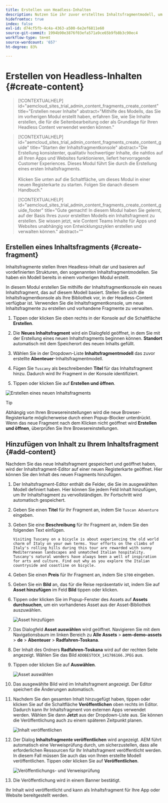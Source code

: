 ```yaml
---
title: Erstellen von Headless-Inhalten
description: Nutzen Sie ihr zuvor erstelltes Inhaltsfragmentmodell, um Inhalte zu erstellen, die für die Seitenbearbeitung oder als Grundlage für den Headless-Content verwendet werden können.
hidefromtoc: true
index: false
exl-id: d74cf5fb-4c4a-4363-a500-6e2ef6811e60
source-git-commit: 1994b90e3876f03efa571a9ce65b9fb8b3c90ec4
workflow-type: tm+mt
source-wordcount: '657'
ht-degree: 83%

---
```



# Erstellen von Headless-Inhalten {#create-content}

>[!CONTEXTUALHELP]
>id="aemcloud_sites_trial_admin_content_fragments_create_content"
>title="Erstellen neuer Inhalte"
>abstract="Mithilfe des Modells, das Sie im vorherigen Modul erstellt haben, erfahren Sie, wie Sie Inhalte erstellen, die für die Seitenbearbeitung oder als Grundlage für Ihren Headless Content verwendet werden können."

>[!CONTEXTUALHELP]
>id="aemcloud_sites_trial_admin_content_fragments_create_content_guide"
>title="Starten der Inhaltsfragmentkonsole"
>abstract="Die Erstellung konsistenter, qualitativ hochwertiger Inhalte, die nahtlos auf all Ihren Apps und Websites funktionieren, liefert hervorragende Customer Experiences. Dieses Modul führt Sie durch die Erstellung eines ersten Inhaltsfragments.<br><br>Klicken Sie unten auf die Schaltfläche, um dieses Modul in einer neuen Registerkarte zu starten. Folgen Sie danach diesem Handbuch."

>[!CONTEXTUALHELP]
>id="aemcloud_sites_trial_admin_content_fragments_create_content_guide_footer"
>title="Gute gemacht! In diesem Modul haben Sie gelernt, auf der Basis Ihres zuvor erstellten Modells ein Inhaltsfragment zu erstellen. Sie wissen jetzt, wie Content Teams Inhalte für Apps und Websites unabhängig von Entwicklungszyklen erstellen und verwalten können."
>abstract=""

## Erstellen eines Inhaltsfragments {#create-fragment}

Inhaltsfragmente stellen Ihren Headless-Inhalt dar und basieren auf vordefinierten Strukturen, den sogenannten Inhaltsfragmentmodellen. Sie haben ein Modell bereits in einem vorherigen Modul erstellt.

In diesem Modul erstellen Sie mithilfe der Inhaltsfragmentkonsole ein neues Inhaltsfragment, das auf diesem Modell basiert. Stellen Sie sich die Inhaltsfragmentkonsole als Ihre Bibliothek vor, in der Headless-Content verfügbar ist. Verwenden Sie die Inhaltsfragmentkonsole, um neue Inhaltsfragmente zu erstellen und vorhandene Fragmente zu verwalten.

1. Tippen oder klicken Sie oben rechts in der Konsole auf die Schaltfläche **Erstellen**.

1. Die **Neues Inhaltsfragment** wird ein Dialogfeld geöffnet, in dem Sie mit der Erstellung eines neuen Inhaltsfragments beginnen können. **Standort** automatisch mit dem Speicherort des neuen Inhalts gefüllt.

1. Wählen Sie in der Dropdown-Liste **Inhaltsfragmentmodell** das zuvor erstellte **Abenteuer**-Inhaltsfragmentmodell.

1. Fügen Sie `Tuscany` als beschreibenden **Titel** für das Inhaltsfragment hinzu. Dadurch wird Ihr Fragment in der Konsole identifiziert.

1. Tippen oder klicken Sie auf **Erstellen und öffnen**.

![Erstellen eines neuen Inhaltsfragments](assets/do-not-localize/create-content.png)

>[!TIP]
>
>Abhängig von Ihren Browsereinstellungen wird die neue Browser-Registerkarte möglicherweise durch einen Popup-Blocker unterdrückt. Wenn das neue Fragment nach dem Klicken nicht geöffnet wird **Erstellen und öffnen**, überprüfen Sie Ihre Browsereinstellungen.

## Hinzufügen von Inhalt zu Ihrem Inhaltsfragment {#add-content}

Nachdem Sie das neue Inhaltsfragment gespeichert und geöffnet haben, wird der Inhaltsfragment-Editor auf einer neuen Registerkarte geöffnet. Hier können Sie den Inhalt des neuen Fragments hinzufügen.

1. Der Inhaltsfragment-Editor enthält die Felder, die Sie im ausgewählten Modell definiert haben. Hier können Sie jedem Feld Inhalt hinzufügen, um Ihr Inhaltsfragment zu vervollständigen. Ihr Fortschritt wird automatisch gespeichert.

1. Geben Sie einen **Titel** für Ihr Fragment an, indem Sie `Tuscan Adventure` eingeben.

1. Geben Sie eine **Beschreibung** für Ihr Fragment an, indem Sie den folgenden Text einfügen.

   ```text
   Visiting Tuscany on a bicycle is about experiencing the old world charm of Italy on your own terms. Your efforts on the climbs of Italy's rolling hills during this tour are rewarded with sunny Mediterranean landscapes and unmatched Italian hospitality. Tuscany's natural wonders have always been a well of inspiration for arts and culture. Find out why as you explore the Italian countryside and coastline on bicycle.
   ```

1. Geben Sie einen **Preis** für Ihr Fragment an, indem Sie `$700` eingeben.

1. Geben Sie ein **Bild** an, das für die Reise repräsentativ ist, indem Sie auf **Asset hinzufügen** im Feld **Bild** tippen oder klicken.

1. Tippen oder klicken Sie im Popup-Fenster des Assets auf **Assets durchsuchen**, um ein vorhandenes Asset aus der Asset-Bibliothek auszuwählen.

   ![Asset hinzufügen](assets/do-not-localize/add-asset.png)

1. Das Dialogfeld **Asset auswählen** wird geöffnet. Navigieren Sie mit dem Navigationsbaum im linken Bereich zu **Alle Assets** > **aem-demo-assets** > **de** > **Abenteuer** > **Radfahren-Toskana**.

1. Der Inhalt des Ordners **Radfahren-Toskana** wird auf der rechten Seite angezeigt. Wählen Sie das Bild `ADOBESTOCK_141786166.JPEG` aus.

1. Tippen oder klicken Sie auf **Auswählen**.

   ![Asset auswählen](assets/do-not-localize/select-asset.png)

1. Das ausgewählte Bild wird im Inhaltsfragment angezeigt. Der Editor speichert die Änderungen automatisch.

1. Nachdem Sie den gesamten Inhalt hinzugefügt haben, tippen oder klicken Sie auf die Schaltfläche **Veröffentlichen** oben rechts im Editor. Dadurch kann Ihr Inhaltsfragment von externen Apps verwendet werden. Wählen Sie dann **Jetzt** aus der Dropdown-Liste aus. Sie können die Veröffentlichung auch zu einem späteren Zeitpunkt planen.

   ![Inhalt veröffentlichen](assets/do-not-localize/publish.png)

1. Der Dialog **Inhaltsfragmente veröffentlichen** wird angezeigt. AEM führt automatisch eine Verweisprüfung durch, um sicherzustellen, dass alle erforderlichen Ressourcen für Ihr Inhaltsfragment veröffentlicht werden. In diesem Fall müssen Sie auch das von Ihnen erstellte Modell veröffentlichen. Tippen oder klicken Sie auf **Veröffentlichen**.

   ![Veröffentlichungs- und Verweisprüfung](assets/do-not-localize/publish-confirm.png)

1. Die Veröffentlichung wird in einem Banner bestätigt.

Ihr Inhalt wird veröffentlicht und kann als Inhaltsfragment für Ihre App oder Website bereitgestellt werden.

